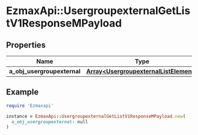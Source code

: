 # EzmaxApi::UsergroupexternalGetListV1ResponseMPayload

## Properties

| Name | Type | Description | Notes |
| ---- | ---- | ----------- | ----- |
| **a_obj_usergroupexternal** | [**Array&lt;UsergroupexternalListElement&gt;**](UsergroupexternalListElement.md) |  |  |

## Example

```ruby
require 'Ezmaxapi'

instance = EzmaxApi::UsergroupexternalGetListV1ResponseMPayload.new(
  a_obj_usergroupexternal: null
)
```


